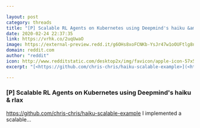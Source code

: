 ```yaml
---

layout: post
category: threads
title: "[P] Scalable RL Agents on Kubernetes using Deepmind's haiku &amp; rlax"
date: 2020-02-24 22:37:35
link: https://vrhk.co/2uqUwaO
image: https://external-preview.redd.it/g6OHs8xoFCNKb-YsJr47w1oOUFtlg8nEYUqv0eknRm4.jpg?width=400&height=209.42408377&auto=webp&s=79070d0eb27360f27a6d5eeeb30ec79febac0e95
domain: reddit.com
author: "reddit"
icon: http://www.redditstatic.com/desktop2x/img/favicon/apple-icon-57x57.png
excerpt: "[<https://github.com/chris-chris/haiku-scalable-example>](<https://github.com/chris-chris/haiku-scalable-example>) I implemented a scalable..."

---
```


### [P] Scalable RL Agents on Kubernetes using Deepmind's haiku &amp; rlax

[<https://github.com/chris-chris/haiku-scalable-example>](<https://github.com/chris-chris/haiku-scalable-example>) I implemented a scalable...